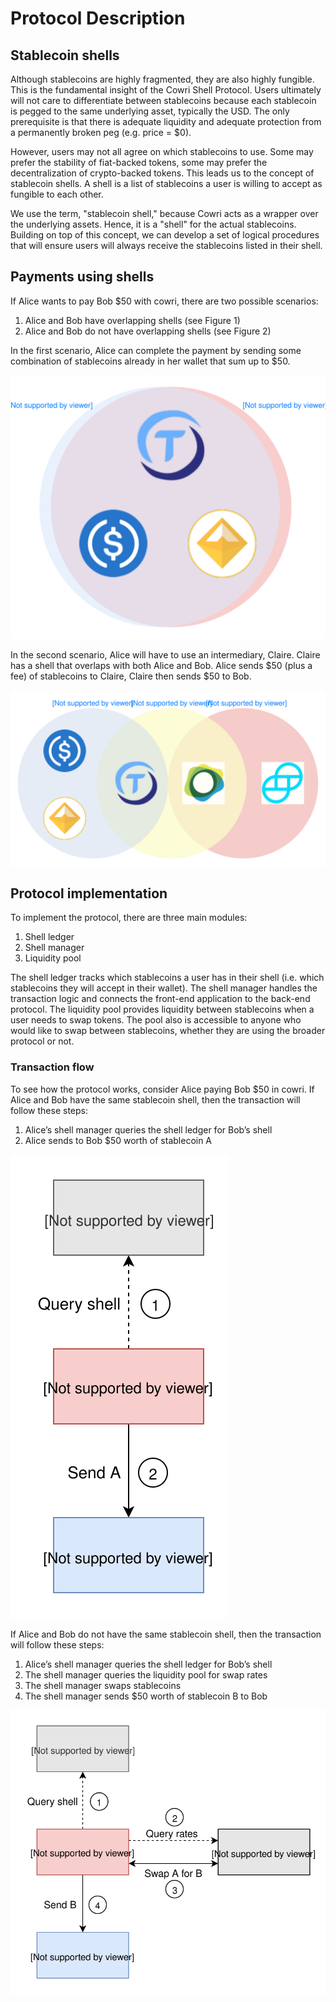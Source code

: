# Protocol Description

## Stablecoin shells

Although stablecoins are highly fragmented, they are also highly fungible. This is the fundamental insight of the Cowri Shell Protocol. Users ultimately will not care to differentiate between stablecoins because each stablecoin is pegged to the same underlying asset, typically the USD. The only prerequisite is that there is adequate liquidity and adequate protection from a permanently broken peg \(e.g. price = $0\).

However, users may not all agree on which stablecoins to use. Some may prefer the stability of fiat-backed tokens, some may prefer the decentralization of crypto-backed tokens. This leads us to the concept of stablecoin shells. A shell is a list of stablecoins a user is willing to accept as fungible to each other. 

We use the term, "stablecoin shell," because Cowri acts as a wrapper over the underlying assets. Hence, it is a "shell" for the actual stablecoins. Building on top of this concept, we can develop a set of logical procedures that will ensure users will always receive the stablecoins listed in their shell.

## Payments using shells

If Alice wants to pay Bob $50 with cowri, there are two possible scenarios:

1. Alice and Bob have overlapping shells \(see Figure 1\)
2. Alice and Bob do not have overlapping shells \(see Figure 2\)

In the first scenario, Alice can complete the payment by sending some combination of stablecoins already in her wallet that sum up to $50.

![Alice and Bob both accept: USD Coin, TrueUSD and Dai](../.gitbook/assets/shell-diagram-scenario-1.svg)

In the second scenario, Alice will have to use an intermediary, Claire. Claire has a shell that overlaps with both Alice and Bob. Alice sends $50 \(plus a fee\) of stablecoins to Claire, Claire then sends $50 to Bob. 

![Alice and Claire both accept TrueUSD; Claire and Bob both accept Paxos](../.gitbook/assets/shell-diagram-scenario-2.svg)

## Protocol implementation

To implement the protocol, there are three main modules:

1. Shell ledger
2. Shell manager
3. Liquidity pool

The shell ledger tracks which stablecoins a user has in their shell \(i.e. which stablecoins they will accept in their wallet\). The shell manager handles the transaction logic and connects the front-end application to the back-end protocol. The liquidity pool provides liquidity between stablecoins when a user needs to swap tokens. The pool also is accessible to anyone who would like to swap between stablecoins, whether they are using the broader protocol or not.

### Transaction flow

To see how the protocol works, consider Alice paying Bob $50 in cowri. If Alice and Bob have the same stablecoin shell, then the transaction will follow these steps:

1. Alice’s shell manager queries the shell ledger for Bob’s shell
2. Alice sends to Bob $50 worth of stablecoin A 

![Sending cowri with overlapping shells](../.gitbook/assets/tx-flow-scenario-1.svg)

If Alice and Bob do not have the same stablecoin shell, then the transaction will follow these steps:

1. Alice’s shell manager queries the shell ledger for Bob’s shell
2. The shell manager queries the liquidity pool for swap rates
3. The shell manager swaps stablecoins
4. The shell manager sends $50 worth of stablecoin B to Bob

![Sending cowri with non-overlapping shells](../.gitbook/assets/tx-flow-scenario-2.svg)

